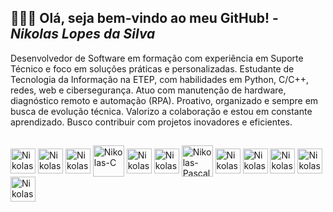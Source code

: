 ## 👨🏻‍💻 Olá, seja bem-vindo ao meu GitHub! - *Nikolas Lopes da Silva*

Desenvolvedor de Software em formação com experiência em Suporte Técnico e foco em soluções práticas e personalizadas. Estudante de Tecnologia da Informação na ETEP, com habilidades em Python, C/C++, redes, web e cibersegurança. Atuo com manutenção de hardware, diagnóstico remoto e automação (RPA). Proativo, organizado e sempre em busca de evolução técnica. Valorizo a colaboração e estou em constante aprendizado. Busco contribuir com projetos inovadores e eficientes.

##

<div>
  <a href="https://developer.mozilla.org/en-US/docs/Web/HTML" target="_blank"><img align="center" alt="Nikolas-HTML5" height="40" width="40" src="https://cdn-icons-png.flaticon.com/128/1051/1051277.png"></a>
  <a href="https://developer.mozilla.org/en-US/docs/Web/CSS" target="_blank"><img align="center" alt="Nikolas-CSS3" height="40" width="40" src="https://cdn-icons-png.flaticon.com/128/732/732190.png"></a>
  <a href="https://developer.mozilla.org/en-US/docs/Web/JavaScript" target="_blank"><img align="center" alt="Nikolas-JS" height="40" width="40" src="https://cdn-icons-png.flaticon.com/128/5968/5968292.png"></a>
  <a href="https://c-language-documentation.vercel.app/" target="_blank"><img align="center" alt="Nikolas-C" height="50" width="50" src="https://img.icons8.com/?size=48&id=40670&format=png"></a>
  <a href="https://isocpp.org/get-started" target="_blank"><img align="center" alt="Nikolas-C++" height="40" width="40" src="https://cdn-icons-png.flaticon.com/128/6132/6132222.png"></a>
  <a href="https://www.python.org/doc/" target="_blank"><img align="center" alt="Nikolas-Python" height="40" width="40" src="https://cdn.iconscout.com/icon/free/png-256/free-python-logo-icon-download-in-svg-png-gif-file-formats--brand-development-tools-pack-logos-icons-226051.png?f=webp"></a>
  <a href="https://www.freepascal.org/docs.var" target="_blank"><img align="center" alt="Nikolas-Pascal" height="50" width="50" src="https://img.icons8.com/?size=48&id=JIca3PdDDoXN&format=png"></a>
  <a href="https://www.lazarus-ide.org/" target="_blank"><img align="center" alt="Nikolas-Lazarus" height="40" width="40" src="https://upload.wikimedia.org/wikipedia/commons/8/80/Lazarus_Logo_%28new%29.png"></a>
  <a href="https://doc.qt.io/qtcreator/" target="_blank"><img align="center" alt="Nikolas-QtCreator" height="40" width="40" src="https://upload.wikimedia.org/wikipedia/ru/f/f6/QtCreatorIcon.png"></a>
  <a href="https://www.postgresql.org/docs/" target="_blank"><img align="center" alt="Nikolas-PostgreSQL" height="40" width="40" src="https://cdn-icons-png.flaticon.com/512/5968/5968342.png"></a>
  <a href="https://dev.mysql.com/doc/" target="_blank"><img align="center" alt="Nikolas-MySQL" height="40" width="40" src="https://pngimg.com/uploads/mysql/mysql_PNG23.png"></a>
  <a href="https://git-scm.com/doc" target="_blank"><img align="center" alt="Nikolas-GIT" height="40" width="40" src="https://img.icons8.com/?size=48&id=20906&format=png"></a>
</div>

##

<div>
  <a href="" target="_blank"><img src=""></a>
  <a href="" target="_blank"><img src=""></a>
  <a href="" target="_blank"><img src=""></a>
</div>

